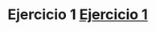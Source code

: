 # Ejercicio 1 [Ejercicio 1](https://user-images.githubusercontent.com/81200316/196008842-7ae2b190-5fc1-477e-a826-8b252e48cbb7.png)
